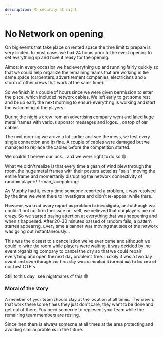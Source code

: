 ```yaml
---
description: No security at night
---
```


# No Network on opening

On big events that take place on rented space the time limit to prepare is very limited. In most cases we had 24 hours prior to the event opening to set everything up and have it ready for the opening.&#x20;

Almost in every occasion we had everything up and running fairly quickly so that we could help organize the remaining teams that are working in the same space (carpenters, advertisement companies, electricians and a storm of other crews that work at the same time).

So we finish in a couple of hours since we were given permission to enter the place, which included network cables. We left early to get some rest and be up early the next morning to ensure everything is working and start the welcoming of the players.

During the night a crew from an advertising company went and laied huge metal frames with various sponsor messages and logos... on top of our cables.

The next morning we arrive a lot earlier and see the mess, we test every single connection and its fine. A couple of cables were damaged but we managed to replace the cables before the competition started.&#x20;

We couldn't believe our luck... and we were right to do so :smile:

What we didn't realize is that every time a gash of wind blew through the room, the huge metal frames with their posters acted as "sails" moving the entire frame and momentarily disrupting the network connectivity of random players!!! :man\_facepalming:

As Murphy had it, every-time someone reported a problem, it was resolved by the time we went there to investigate and didn't re-appear while there.&#x20;

However, we treat every report as problem to investigate, and although we couldn't not confirm the issue our self, we believed that our players are not crazy. So we started paying attention at everything that was happening and when it happened. After 20-30 minutes passed of random fails, a pattern started appearing. Every time a banner was moving that side of the network was going out instantaneously...

This was the closest to a cancellation we've ever came and although we could re-wire the room while players were waiting, it was decided by the event organizing company to cancel the day so that we could repair everything and open the next day problems free. Luckily it was a two day event and even though the first day was canceled it turned out to be one of our best CTF's.

Still to this day I see nightmares of this :smile:

### Moral of the story

A member of your team should stay at the location at all times. The crew's that work there some times they just don't care, they want to be done and get out of there. You need someone to represent your team while the remaining team members are resting.&#x20;

Since then there is always someone at all times at the area protecting and avoiding similar problems in the future.
